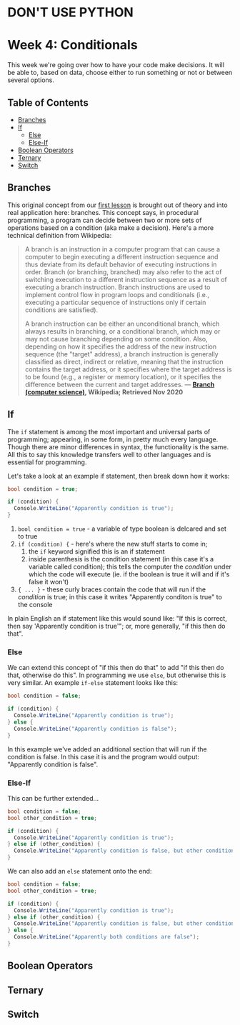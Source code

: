 # DON'T USE PYTHON

# Week 4: Conditionals <!-- omit in toc -->

This week we're going over how to have your code make decisions. It will be able to, based on data, choose either to run something or not or between several options.

## Table of Contents <!-- omit in toc -->
- [Branches](#branches)
- [If](#if)
  - [Else](#else)
  - [Else-If](#else-if)
- [Boolean Operators](#boolean-operators)
- [Ternary](#ternary)
- [Switch](#switch)

## Branches

This original concept from our [first lesson](../c_lessons/lesson00_intro_to_programming.md) is brought out of theory and into real application here: branches. This concept says, in procedural programming, a program can decide between two or more sets of operations based on a condition (aka make a decision). Here's a more technical definition from Wikipedia: 

> A branch is an instruction in a computer program that can cause a computer to begin executing a different instruction sequence and thus deviate from its default behavior of executing instructions in order. Branch (or branching, branched) may also refer to the act of switching execution to a different instruction sequence as a result of executing a branch instruction. Branch instructions are used to implement control flow in program loops and conditionals (i.e., executing a particular sequence of instructions only if certain conditions are satisfied).
> 
> A branch instruction can be either an unconditional branch, which always results in branching, or a conditional branch, which may or may not cause branching depending on some condition. Also, depending on how it specifies the address of the new instruction sequence (the "target" address), a branch instruction is generally classified as direct, indirect or relative, meaning that the instruction contains the target address, or it specifies where the target address is to be found (e.g., a register or memory location), or it specifies the difference between the current and target addresses. — **[Branch (computer science)](https://en.wikipedia.org/wiki/Branch_(computer_science)), Wikipedia; Retrieved Nov 2020**

## If

The `if` statement is among the most important and universal parts of programming; appearing, in some form, in pretty much every language. Though there are minor differences in syntax, the functionality is the same. All this to say this knowledge transfers well to other languages and is essential for programming.

Let's take a look at an example if statement, then break down how it works:

```csharp
bool condition = true;

if (condition) {
  Console.WriteLine("Apparently condition is true");
}
```

1. `bool condition = true` - a variable of type boolean is delcared and set to true
2. `if (condition) {` - here's where the new stuff starts to come in; 
   1. the `if` keyword signified this is an if statement
   2. inside parenthesis is the condition statement (in this case it's a variable called condition); this tells the computer the *condition* under which the code will execute (ie. if the boolean is true it will and if it's false it won't)
3. `{ ... }` - these curly braces contain the code that will run if the *condition* is true; in this case it writes "Apparently conditon is true" to the console

In plain English an if statement like this would sound like: "If this is correct, then say 'Apparently condition is true'"; or, more generally, "if this then do that".

### Else

We can extend this concept of "if this then do that" to add "if this then do that, otherwise do this". In programming we use `else`, but otherwise this is very similar. An example `if-else` statement looks like this:

```csharp
bool condition = false;

if (condition) {
  Console.WriteLine("Apparently condition is true");
} else {
  Console.WriteLine("Apparently condition is false");
}
```

In this example we've added an additional section that will run if the condition is false. In this case it is and the program would output: "Apparently condition is false".

### Else-If

This can be further extended...

```csharp
bool condition = false;
bool other_condition = true;

if (condition) {
  Console.WriteLine("Apparently condition is true");
} else if (other_condition) {
  Console.WriteLine("Apparently condition is false, but other condition is true");
}
```

We can also add an `else` statement onto the end:

```csharp
bool condition = false;
bool other_condition = true;

if (condition) {
  Console.WriteLine("Apparently condition is true");
} else if (other_condition) {
  Console.WriteLine("Apparently condition is false, but other condition is true");
} else {
  Console.WriteLine("Apparently both conditions are false");
}
```

## Boolean Operators

## Ternary

## Switch
